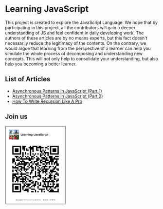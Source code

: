 # Learning JavaScript

This project is created to explore the JavaScript Language. We hope that by participating in this project, all the contributors will gain a deeper understanding of JS and feel confident in daily developing work. The authors of these articles are by no means experts, but this fact doesn't necessarily reduce the legitimacy of the contents. On the contrary, we would argue that learning from the perspective of a learner can help you simulate the whole process of decomposing and understanding new concepts. This will not only help to consolidate your understanding, but also help you becoming a better learner.

## List of Articles

* [Asynchronous Patterns in JavaScript (Part 1)](./archive/async-patterns-in-js.md)
* [Asynchronous Patterns in JavaScript (Part 2)](./archive/async-patterns-in-js-part-2.md)
* [How To Write Recursion Like A Pro](./archive/how-to-write-recursion-like-a-pro.md)

## Join us

<img src="./images/learning-javascript.jpeg" width="200px;"/>
